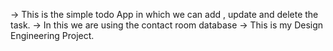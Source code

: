 -> This is the simple todo App in which we can add , update and delete the task.
-> In this we are using the contact room database
-> This is my Design Engineering Project.
